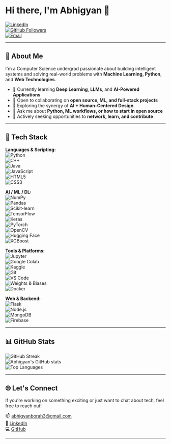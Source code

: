 # Hi there, I'm Abhigyan 👋

[![LinkedIn](https://img.shields.io/badge/-LinkedIn-blue?style=flat-square&logo=linkedin&logoColor=white&link=https://www.linkedin.com/in/abhigyan-borah-075a88248/)](https://www.linkedin.com/in/abhigyan-borah-075a88248/)  
[![GitHub Followers](https://img.shields.io/github/followers/abhigyan2003?label=Follow&style=social)](https://github.com/abhigyan2003)  
[![Email](https://img.shields.io/badge/-Email-c14438?style=flat-square&logo=gmail&logoColor=white)](mailto:abhigyanborah3@gmail.com)

---

## 🚀 About Me

I'm a Computer Science undergrad passionate about building intelligent systems and solving real-world problems with **Machine Learning, Python**, and **Web Technologies**.  

- 🌱 Currently learning **Deep Learning**, **LLMs**, and **AI-Powered Applications**
- 👯 Open to collaborating on **open source, ML, and full-stack projects**
- 🧠 Exploring the synergy of **AI + Human-Centered Design**
- 💬 Ask me about **Python, ML workflows, or how to start in open source**
- 🤝 Actively seeking opportunities to **network, learn, and contribute**

---

## 🔧 Tech Stack

**Languages & Scripting:**  
![Python](https://img.shields.io/badge/-Python-333?style=flat&logo=python)  
![C++](https://img.shields.io/badge/-C++-00599C?style=flat&logo=c%2b%2b&logoColor=white)  
![Java](https://img.shields.io/badge/-Java-007396?style=flat&logo=java&logoColor=white)  
![JavaScript](https://img.shields.io/badge/-JavaScript-F7DF1E?style=flat&logo=javascript&logoColor=black)  
![HTML5](https://img.shields.io/badge/-HTML5-E34F26?style=flat&logo=html5&logoColor=white)  
![CSS3](https://img.shields.io/badge/-CSS3-1572B6?style=flat&logo=css3)

**AI / ML / DL:**  
![NumPy](https://img.shields.io/badge/-NumPy-013243?style=flat&logo=numpy)  
![Pandas](https://img.shields.io/badge/-Pandas-150458?style=flat&logo=pandas)  
![Scikit-learn](https://img.shields.io/badge/-Scikit--learn-F7931E?style=flat&logo=scikit-learn&logoColor=white)  
![TensorFlow](https://img.shields.io/badge/-TensorFlow-FF6F00?style=flat&logo=tensorflow)  
![Keras](https://img.shields.io/badge/-Keras-D00000?style=flat&logo=keras&logoColor=white)  
![PyTorch](https://img.shields.io/badge/-PyTorch-EE4C2C?style=flat&logo=pytorch&logoColor=white)  
![OpenCV](https://img.shields.io/badge/-OpenCV-5C3EE8?style=flat&logo=opencv)  
![Hugging Face](https://img.shields.io/badge/-HuggingFace-f9a03c?style=flat&logo=huggingface&logoColor=black)  
![XGBoost](https://img.shields.io/badge/-XGBoost-EC2D01?style=flat&logo=data:image/svg+xml;base64,...)

**Tools & Platforms:**  
![Jupyter](https://img.shields.io/badge/-Jupyter-F37626?style=flat&logo=jupyter&logoColor=white)  
![Google Colab](https://img.shields.io/badge/-Colab-F9AB00?style=flat&logo=googlecolab&logoColor=white)  
![Kaggle](https://img.shields.io/badge/-Kaggle-20BEFF?style=flat&logo=kaggle&logoColor=white)  
![Git](https://img.shields.io/badge/-Git-F05032?style=flat&logo=git&logoColor=white)  
![VS Code](https://img.shields.io/badge/-VSCode-007ACC?style=flat&logo=visual-studio-code&logoColor=white)  
![Weights & Biases](https://img.shields.io/badge/-WandB-FFBE00?style=flat&logo=wandb&logoColor=black)  
![Docker](https://img.shields.io/badge/-Docker-2496ED?style=flat&logo=docker&logoColor=white)

**Web & Backend:**  
![Flask](https://img.shields.io/badge/-Flask-000?style=flat&logo=flask)  
![Node.js](https://img.shields.io/badge/-Node.js-339933?style=flat&logo=nodedotjs&logoColor=white)  
![MongoDB](https://img.shields.io/badge/-MongoDB-47A248?style=flat&logo=mongodb&logoColor=white)  
![Firebase](https://img.shields.io/badge/-Firebase-FFCA28?style=flat&logo=firebase&logoColor=black)

---

## 📊 GitHub Stats

![GitHub Streak](https://streak-stats.demolab.com?user=abhigyan2003&theme=dark&hide_border=true)  
![Abhigyan's GitHub stats](https://github-readme-stats.vercel.app/api?username=abhigyan2003&show_icons=true&theme=dark&hide_border=true)  
![Top Languages](https://github-readme-stats.vercel.app/api/top-langs/?username=abhigyan2003&layout=compact&theme=dark&hide_border=true)

---

## 🌐 Let's Connect

If you're working on something exciting or just want to chat about tech, feel free to reach out!

📫 [abhigyanborah3@gmail.com](mailto:abhigyanborah3@gmail.com)  
🔗 [LinkedIn](https://www.linkedin.com/in/abhigyan-borah-075a88248/)  
💻 [GitHub](https://github.com/abhigyan2003)

---


